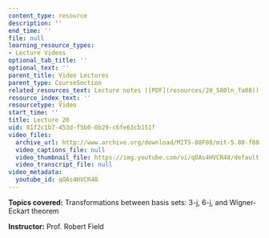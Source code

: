 ```yaml
---
content_type: resource
description: ''
end_time: ''
file: null
learning_resource_types:
- Lecture Videos
optional_tab_title: ''
optional_text: ''
parent_title: Video Lectures
parent_type: CourseSection
related_resources_text: Lecture notes ([PDF](resources/20_580ln_fa08))
resource_index_text: ''
resourcetype: Video
start_time: ''
title: Lecture 20
uid: 81f2c1b7-453d-f5b0-0b29-c6fe63cb151f
video_files:
  archive_url: http://www.archive.org/download/MIT5-80F08/mit-5.80-f08-lec20_300k.mp4
  video_captions_file: null
  video_thumbnail_file: https://img.youtube.com/vi/qOAs4HVCR48/default.jpg
  video_transcript_file: null
video_metadata:
  youtube_id: qOAs4HVCR48
---
```


**Topics covered:** Transformations between basis sets: 3-j, 6-j, and Wigner-Eckart theorem

**Instructor:** Prof. Robert Field